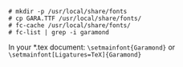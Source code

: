 ```
# mkdir -p /usr/local/share/fonts
# cp GARA.TTF /usr/local/share/fonts/
# fc-cache /usr/local/share/fonts/
# fc-list | grep -i garamond
```

In your *.tex document:
`\setmainfont{Garamond}` or `\setmainfont[Ligatures=TeX]{Garamond}`
